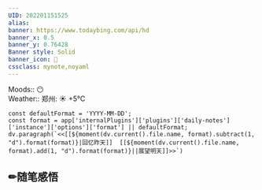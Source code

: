 ```yaml
---
UID: 202201151525
alias:
banner: https://www.todaybing.com/api/hd
banner_x: 0.5
banner_y: 0.76428
Banner style: Solid
banner_icon: 📝
cssclass: mynote,noyaml
---
```


<p class="stickies" >
Moods::  😶  <br>
Weather:: 郑州: ☀️ +5°C

</p >

```dataviewjs
const defaultFormat = 'YYYY-MM-DD';
const format = app['internalPlugins']['plugins']['daily-notes']['instance']['options']['format'] || defaultFormat;
dv.paragraph(`<<[[${moment(dv.current().file.name, format).subtract(1, "d").format(format)}|回忆昨天]]  [[${moment(dv.current().file.name, format).add(1, "d").format(format)}||展望明天]]>>`)
```

## ✏随笔感悟
